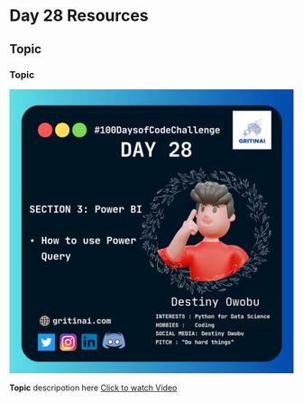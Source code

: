 # Day 28 Resources

## Topic

### Topic

![100 days of code Day 28](https://github.com/GritinAI/100daysofcode2.0/blob/main/Images/Day28.jpg)


**Topic** descripotion here
[Click to watch Video](Video_link)

